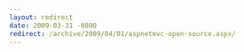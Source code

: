 ```yaml
---
layout: redirect
date: 2009-03-31 -0800
redirect: /archive/2009/04/01/aspnetmvc-open-source.aspx/
---
```


